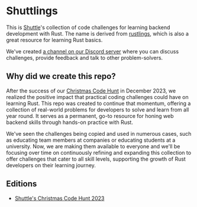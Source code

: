 # Shuttlings

This is [Shuttle](https://www.shuttle.rs/)'s collection of code challenges for learning backend development with Rust. The name is derived from [rustlings](https://github.com/rust-lang/rustlings), which is also a great resource for learning Rust basics.

We've created [a channel on our Discord server](https://discord.gg/shuttle) where you can discuss challenges, provide feedback and talk to other problem-solvers.

## Why did we create this repo?

After the success of our [Christmas Code Hunt](https://shuttle.rs/cch) in December 2023, we realized the positive impact that practical coding challenges could have on learning Rust. This repo was created to continue that momentum, offering a collection of real-world problems for developers to solve and learn from all year round. It serves as a permanent, go-to resource for honing web backend skills through hands-on practice with Rust.

We've seen the challenges being copied and used in numerous cases, such as educating team members at companies or educating students at a university. Now, we are making them available to everyone and we'll be focusing over time on continuously refining and expanding this collection to offer challenges that cater to all skill levels, supporting the growth of Rust developers on their learning journey.

## Editions

- [Shuttle's Christmas Code Hunt 2023](cch23/README.md)
